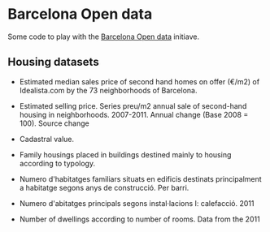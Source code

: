 # Barcelona Open data

Some code to play with the [Barcelona Open
data](http://opendata.bcn.cat/opendata/en/catalog) initiave.

## Housing datasets

- Estimated median sales price of second hand homes on offer (€/m2) of
Idealista.com by the 73 neighborhoods of Barcelona.

- Estimated selling price. Series preu/m2 annual sale of second-hand
housing in neighborhoods. 2007-2011. Annual change (Base 2008 =
100). Source change

- Cadastral value.

- Family housings placed in buildings destined mainly to housing
  according to typology.

- Numero d'habitatges familiars situats en edificis destinats principalment a
  habitatge segons anys de construcció. Per barri.

- Numero d'abitatges principals segons instal·lacions I: calefacció. 2011

- Number of dwellings according to number of rooms. Data from the 2011